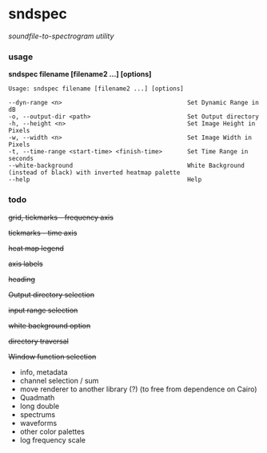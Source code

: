 # sndspec
*soundfile-to-spectrogram utility*

### usage

**sndspec filename [filename2 ...] [options]**

~~~
Usage: sndspec filename [filename2 ...] [options]

--dyn-range <n>                                   Set Dynamic Range in dB
-o, --output-dir <path>                           Set Output directory
-h, --height <n>                                  Set Image Height in Pixels
-w, --width <n>                                   Set Image Width in Pixels
-t, --time-range <start-time> <finish-time>       Set Time Range in seconds
--white-background                                White Background (instead of black) with inverted heatmap palette
--help                                            Help
~~~

### todo

~~grid, tickmarks - frequency axis~~

~~tickmarks - time axis~~

~~heat map legend~~

~~axis labels~~

~~heading~~

~~Output directory selection~~

~~input range selection~~

~~white background option~~

~~directory traversal~~

~~Window function selection~~

- info, metadata
- channel selection / sum
- move renderer to another library (?) (to free from dependence on Cairo)
- Quadmath
- long double
- spectrums
- waveforms
- other color palettes
- log frequency scale

